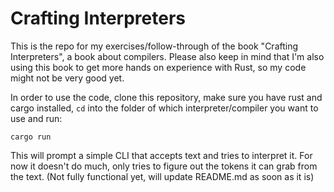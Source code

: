 # Crafting Interpreters

This is the repo for my exercises/follow-through of the book "Crafting Interpreters", a book about compilers. Please also keep in mind that I'm also using this book to get more hands on experience with Rust, so my code might not be very good yet.

In order to use the code, clone this repository, make sure you have rust and cargo installed, `cd` into the folder of which interpreter/compiler you want to use and run:

```
cargo run
```

This will prompt a simple CLI that accepts text and tries to interpret it. For now it doesn't do much, only tries to figure out the tokens it can grab from the text. (Not fully functional yet, will update README.md as soon as it is)